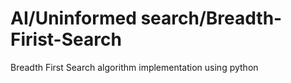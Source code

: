 # AI/Uninformed search/Breadth-Firist-Search
Breadth First Search algorithm implementation using python
